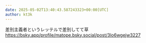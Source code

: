 ```yaml
---
date: 2025-05-02T13:40:43.587243323+00:00[UTC]
author: kt3k
---
```

差別主義者というレッテルで差別してて草 https://bsky.app/profile/matope.bsky.social/post/3lo6wgejw3227
